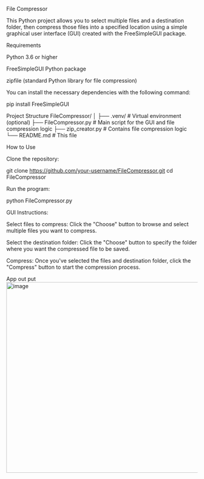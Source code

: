 File Compressor

This Python project allows you to select multiple files and a destination folder, then compress those files into a specified location using a simple graphical user interface (GUI) created with the FreeSimpleGUI package.

Requirements

Python 3.6 or higher

FreeSimpleGUI Python package

zipfile (standard Python library for file compression)

You can install the necessary dependencies with the following command:

pip install FreeSimpleGUI

Project Structure
FileCompressor/
│
├── .venv/               # Virtual environment (optional)
├── FileCompressor.py    # Main script for the GUI and file compression logic
├── zip_creator.py       # Contains file compression logic
└── README.md            # This file

How to Use

Clone the repository:

git clone https://github.com/your-username/FileCompressor.git
cd FileCompressor


Run the program:

python FileCompressor.py


GUI Instructions:

Select files to compress: Click the "Choose" button to browse and select multiple files you want to compress.

Select the destination folder: Click the "Choose" button to specify the folder where you want the compressed file to be saved.

Compress: Once you've selected the files and destination folder, click the "Compress" button to start the compression process.

App out put
<img width="959" height="502" alt="image" src="https://github.com/user-attachments/assets/901e0a9f-260f-4962-8f89-949acc523d5c" />

